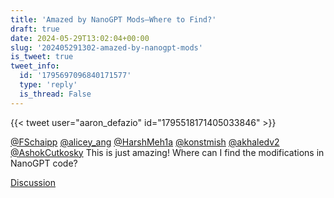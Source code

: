```yaml
---
title: 'Amazed by NanoGPT Mods—Where to Find?'
draft: true
date: 2024-05-29T13:02:04+00:00
slug: '202405291302-amazed-by-nanogpt-mods'
is_tweet: true
tweet_info:
  id: '1795697096840171577'
  type: 'reply'
  is_thread: False
---
```




{{< tweet user="aaron_defazio" id="1795518171405033846" >}}

[@FSchaipp](https://x.com/FSchaipp) [@alicey_ang](https://x.com/alicey_ang) [@HarshMeh1a](https://x.com/HarshMeh1a) [@konstmish](https://x.com/konstmish) [@akhaledv2](https://x.com/akhaledv2) [@AshokCutkosky](https://x.com/AshokCutkosky) This is just amazing! Where can I find the modifications in NanoGPT code?

[Discussion](https://x.com/sytelus/status/1795697096840171577)

